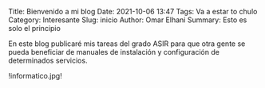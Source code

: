 Title: Bienvenido a mi blog
Date: 2021-10-06 13:47
Tags: Va a estar to chulo
Category: Interesante
Slug: inicio
Author: Omar Elhani
Summary: Esto es solo el principio

En este blog publicaré mis tareas del grado ASIR para que otra gente se pueda beneficiar de manuales de instalación y configuración de determinados servicios.
 
!informatico.jpg!
